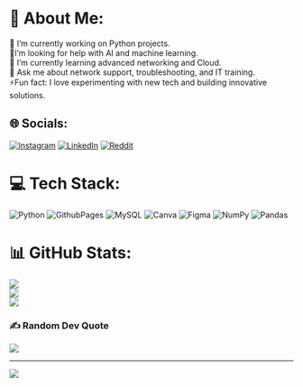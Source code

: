# 💫 About Me:
🔭  I’m currently working on Python projects.<br>🤝I’m looking for help with AI and machine learning.<br>🌱  I’m currently learning advanced networking and Cloud.<br>💬  Ask me about network support, troubleshooting, and IT training.<br>⚡Fun fact: I love experimenting with new tech and building innovative solutions.


## 🌐 Socials:
[![Instagram](https://img.shields.io/badge/Instagram-%23E4405F.svg?logo=Instagram&logoColor=white)](https://instagram.com/_sibi_sanjai) [![LinkedIn](https://img.shields.io/badge/LinkedIn-%230077B5.svg?logo=linkedin&logoColor=white)](https://linkedin.com/in/sibi-sanjai-062a15251) [![Reddit](https://img.shields.io/badge/Reddit-%23FF4500.svg?logo=Reddit&logoColor=white)](https://reddit.com/user/sibisanjai741) 

# 💻 Tech Stack:
![Python](https://img.shields.io/badge/python-3670A0?style=for-the-badge&logo=python&logoColor=ffdd54) ![GithubPages](https://img.shields.io/badge/github%20pages-121013?style=for-the-badge&logo=github&logoColor=white) ![MySQL](https://img.shields.io/badge/mysql-4479A1.svg?style=for-the-badge&logo=mysql&logoColor=white) ![Canva](https://img.shields.io/badge/Canva-%2300C4CC.svg?style=for-the-badge&logo=Canva&logoColor=white) ![Figma](https://img.shields.io/badge/figma-%23F24E1E.svg?style=for-the-badge&logo=figma&logoColor=white) ![NumPy](https://img.shields.io/badge/numpy-%23013243.svg?style=for-the-badge&logo=numpy&logoColor=white) ![Pandas](https://img.shields.io/badge/pandas-%23150458.svg?style=for-the-badge&logo=pandas&logoColor=white)
# 📊 GitHub Stats:
![](https://github-readme-stats.vercel.app/api?username=sibisanjai2001&theme=dark&hide_border=false&include_all_commits=true&count_private=true)<br/>
![](https://github-readme-streak-stats.herokuapp.com/?user=sibisanjai2001&theme=dark&hide_border=false)<br/>
![](https://github-readme-stats.vercel.app/api/top-langs/?username=sibisanjai2001&theme=dark&hide_border=false&include_all_commits=true&count_private=true&layout=compact)

### ✍️ Random Dev Quote
![](https://quotes-github-readme.vercel.app/api?type=horizontal&theme=radical)

---
[![](https://visitcount.itsvg.in/api?id=sibisanjai2001&icon=0&color=3)](https://visitcount.itsvg.in)

<!-- Proudly created with GPRM ( https://gprm.itsvg.in ) -->
